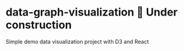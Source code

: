 # data-graph-visualization 🚧 Under construction
Simple demo data visualization project with D3 and React
